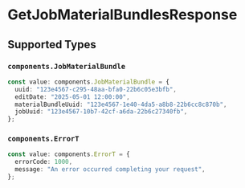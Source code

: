 # GetJobMaterialBundlesResponse


## Supported Types

### `components.JobMaterialBundle`

```typescript
const value: components.JobMaterialBundle = {
  uuid: "123e4567-c295-48aa-bfa0-22b6c05e3bfb",
  editDate: "2025-05-01 12:00:00",
  materialBundleUuid: "123e4567-1e40-4da5-a8b8-22b6cc8c870b",
  jobUuid: "123e4567-10b7-42cf-a6da-22b6c27340fb",
};
```

### `components.ErrorT`

```typescript
const value: components.ErrorT = {
  errorCode: 1000,
  message: "An error occurred completing your request",
};
```

